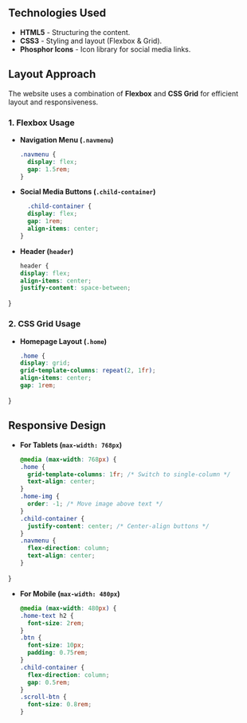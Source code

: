 ## Technologies Used
- **HTML5** - Structuring the content.
- **CSS3** - Styling and layout (Flexbox & Grid).
- **Phosphor Icons** - Icon library for social media links.

## Layout Approach
The website uses a combination of **Flexbox** and **CSS Grid** for efficient layout and responsiveness.

### **1. Flexbox Usage**
- **Navigation Menu (`.navmenu`)**
  ```css
  .navmenu {
    display: flex;
    gap: 1.5rem;
  }
- **Social Media Buttons (`.child-container`)**
  ```css
    .child-container {
    display: flex;
    gap: 1rem;
    align-items: center;
  }
- **Header (`header`)**
  ```css
  header {
  display: flex;
  align-items: center;
  justify-content: space-between;
}

### **2. CSS Grid Usage**
- **Homepage Layout  (`.home`)**
  ```css
  .home {
  display: grid;
  grid-template-columns: repeat(2, 1fr);
  align-items: center;
  gap: 1rem;
}

## Responsive Design
- **For Tablets (`max-width: 768px`)**
  ```css
  @media (max-width: 768px) {
  .home {
    grid-template-columns: 1fr; /* Switch to single-column */
    text-align: center;
  }
  .home-img {
    order: -1; /* Move image above text */
  }
  .child-container {
    justify-content: center; /* Center-align buttons */
  }
  .navmenu {
    flex-direction: column;
    text-align: center;
  }
}

- **For Mobile  (`max-width: 480px`)**
  ```css
  @media (max-width: 480px) {
  .home-text h2 {
    font-size: 2rem;
  }
  .btn {
    font-size: 10px;
    padding: 0.75rem;
  }
  .child-container {
    flex-direction: column;
    gap: 0.5rem;
  }
  .scroll-btn {
    font-size: 0.8rem;
  }




  
